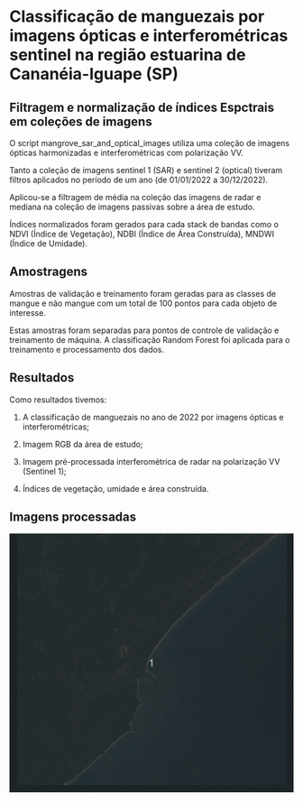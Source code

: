 # Classificação de manguezais por imagens ópticas e interferométricas sentinel na região estuarina de Cananéia-Iguape (SP)

## Filtragem e normalização de índices Espctrais em coleções de imagens

O script mangrove_sar_and_optical_images utiliza uma coleção de imagens ópticas harmonizadas e interferométricas com polarização VV.

Tanto a coleção de imagens sentinel 1 (SAR) e sentinel 2 (optical) tiveram filtros aplicados no período de um ano (de 01/01/2022 a 30/12/2022).

Aplicou-se a filtragem de média na coleção das imagens de radar e mediana na coleção de imagens passivas sobre a área de estudo.

Índices normalizados foram gerados para cada stack de bandas como o NDVI (Índice de Vegetação), NDBI (Índice de Área Construída), MNDWI (Índice de Umidade).

## Amostragens

Amostras de validação e treinamento foram geradas para as classes de mangue e não mangue com um total de 100 pontos para cada objeto de interesse.

Estas amostras foram separadas para pontos de controle de validação e treinamento de máquina. A classificação Random Forest foi aplicada para o treinamento e processamento dos dados. 

## Resultados

Como resultados tivemos:

1. A classificação de manguezais no ano de 2022 por imagens ópticas e interferométricas;

2. Imagem RGB da área de estudo;

3. Imagem pré-processada interferométrica de radar na polarização VV (Sentinel 1);

4. Índices de vegetação, umidade e área construída.

## Imagens processadas

![image info](https://github.com/gmsmoreno/gee/blob/main/imagens.gif)